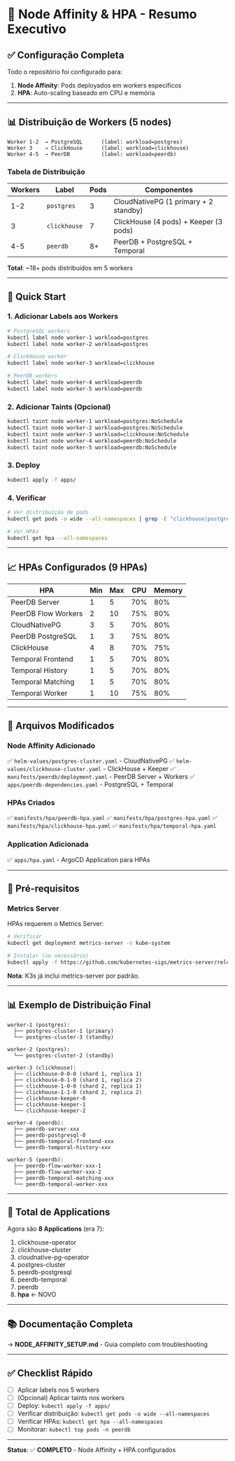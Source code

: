 # 🎯 Node Affinity & HPA - Resumo Executivo

## ✅ Configuração Completa

Todo o repositório foi configurado para:
1. **Node Affinity**: Pods deployados em workers específicos
2. **HPA**: Auto-scaling baseado em CPU e memória

---

## 📊 Distribuição de Workers (5 nodes)

```
Worker 1-2  → PostgreSQL      (label: workload=postgres)
Worker 3    → ClickHouse      (label: workload=clickhouse)
Worker 4-5  → PeerDB          (label: workload=peerdb)
```

### Tabela de Distribuição

| Workers | Label | Pods | Componentes |
|---------|-------|------|-------------|
| 1-2 | `postgres` | 3 | CloudNativePG (1 primary + 2 standby) |
| 3 | `clickhouse` | 7 | ClickHouse (4 pods) + Keeper (3 pods) |
| 4-5 | `peerdb` | 8+ | PeerDB + PostgreSQL + Temporal |

**Total**: ~18+ pods distribuídos em 5 workers

---

## 🚀 Quick Start

### 1. Adicionar Labels aos Workers

```bash
# PostgreSQL workers
kubectl label node worker-1 workload=postgres
kubectl label node worker-2 workload=postgres

# ClickHouse worker
kubectl label node worker-3 workload=clickhouse

# PeerDB workers
kubectl label node worker-4 workload=peerdb
kubectl label node worker-5 workload=peerdb
```

### 2. Adicionar Taints (Opcional)

```bash
kubectl taint node worker-1 workload=postgres:NoSchedule
kubectl taint node worker-2 workload=postgres:NoSchedule
kubectl taint node worker-3 workload=clickhouse:NoSchedule
kubectl taint node worker-4 workload=peerdb:NoSchedule
kubectl taint node worker-5 workload=peerdb:NoSchedule
```

### 3. Deploy

```bash
kubectl apply -f apps/
```

### 4. Verificar

```bash
# Ver distribuição de pods
kubectl get pods -o wide --all-namespaces | grep -E "clickhouse|postgres|peerdb"

# Ver HPAs
kubectl get hpa --all-namespaces
```

---

## 📈 HPAs Configurados (9 HPAs)

| HPA | Min | Max | CPU | Memory |
|-----|-----|-----|-----|--------|
| PeerDB Server | 1 | 5 | 70% | 80% |
| PeerDB Flow Workers | 2 | 10 | 75% | 80% |
| CloudNativePG | 3 | 5 | 70% | 80% |
| PeerDB PostgreSQL | 1 | 3 | 75% | 80% |
| ClickHouse | 4 | 8 | 70% | 75% |
| Temporal Frontend | 1 | 5 | 70% | 80% |
| Temporal History | 1 | 5 | 70% | 80% |
| Temporal Matching | 1 | 5 | 70% | 80% |
| Temporal Worker | 1 | 10 | 75% | 80% |

---

## 📁 Arquivos Modificados

### Node Affinity Adicionado

✅ `helm-values/postgres-cluster.yaml` - CloudNativePG
✅ `helm-values/clickhouse-cluster.yaml` - ClickHouse + Keeper
✅ `manifests/peerdb/deployment.yaml` - PeerDB Server + Workers
✅ `apps/peerdb-dependencies.yaml` - PostgreSQL + Temporal

### HPAs Criados

✅ `manifests/hpa/peerdb-hpa.yaml`
✅ `manifests/hpa/postgres-hpa.yaml`
✅ `manifests/hpa/clickhouse-hpa.yaml`
✅ `manifests/hpa/temporal-hpa.yaml`

### Application Adicionada

✅ `apps/hpa.yaml` - ArgoCD Application para HPAs

---

## 🔧 Pré-requisitos

### Metrics Server

HPAs requerem o Metrics Server:

```bash
# Verificar
kubectl get deployment metrics-server -n kube-system

# Instalar (se necessário)
kubectl apply -f https://github.com/kubernetes-sigs/metrics-server/releases/latest/download/components.yaml
```

**Nota**: K3s já inclui metrics-server por padrão.

---

## 📊 Exemplo de Distribuição Final

```
worker-1 (postgres):
  ├── postgres-cluster-1 (primary)
  └── postgres-cluster-3 (standby)

worker-2 (postgres):
  └── postgres-cluster-2 (standby)

worker-3 (clickhouse):
  ├── clickhouse-0-0-0 (shard 1, replica 1)
  ├── clickhouse-0-1-0 (shard 1, replica 2)
  ├── clickhouse-1-0-0 (shard 2, replica 1)
  ├── clickhouse-1-1-0 (shard 2, replica 2)
  ├── clickhouse-keeper-0
  ├── clickhouse-keeper-1
  └── clickhouse-keeper-2

worker-4 (peerdb):
  ├── peerdb-server-xxx
  ├── peerdb-postgresql-0
  ├── peerdb-temporal-frontend-xxx
  └── peerdb-temporal-history-xxx

worker-5 (peerdb):
  ├── peerdb-flow-worker-xxx-1
  ├── peerdb-flow-worker-xxx-2
  ├── peerdb-temporal-matching-xxx
  └── peerdb-temporal-worker-xxx
```

---

## 🎯 Total de Applications

Agora são **8 Applications** (era 7):

1. clickhouse-operator
2. clickhouse-cluster
3. cloudnative-pg-operator
4. postgres-cluster
5. peerdb-postgresql
6. peerdb-temporal
7. peerdb
8. **hpa** ← NOVO

---

## 📚 Documentação Completa

→ **NODE_AFFINITY_SETUP.md** - Guia completo com troubleshooting

---

## ✅ Checklist Rápido

- [ ] Aplicar labels nos 5 workers
- [ ] (Opcional) Aplicar taints nos workers
- [ ] Deploy: `kubectl apply -f apps/`
- [ ] Verificar distribuição: `kubectl get pods -o wide --all-namespaces`
- [ ] Verificar HPAs: `kubectl get hpa --all-namespaces`
- [ ] Monitorar: `kubectl top pods -n peerdb`

---

**Status**: ✅ **COMPLETO** - Node Affinity + HPA configurados
